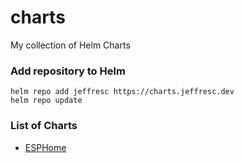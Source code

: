 # charts
My collection of Helm Charts

### Add repository to Helm
```shell
helm repo add jeffresc https://charts.jeffresc.dev
helm repo update
```

### List of Charts
- [ESPHome]([charts/esphome](https://github.com/JeffResc/charts/tree/main/charts/esphome)https://github.com/JeffResc/charts/tree/main/charts/esphome)
